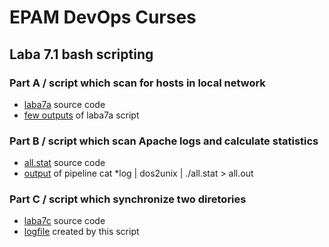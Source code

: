 # EPAM DevOps Curses</h1>
## Laba 7.1 bash scripting

### Part A / script which scan for hosts in local network

- <a href=laba7a>laba7a</a> source code
- <a href=laba7a_output.png>few outputs</a> of laba7a script

### Part B / script which scan Apache logs and calculate statistics

- <a href=all.stat>all.stat</a> source code
- <a href=all.out>output</a> of pipeline cat *log | dos2unix | ./all.stat > all.out

### Part C / script which synchronize two diretories

- <a href=laba7c>laba7c</a> source code
- <a href=laba7c.log>logfile</a> created by this script

